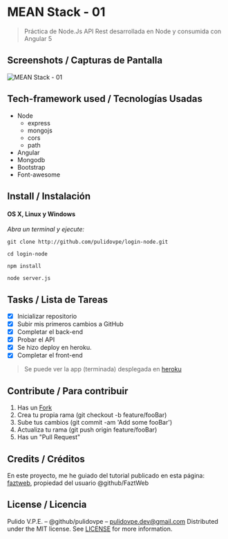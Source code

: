 # MEAN Stack - 01
> Práctica de Node.Js 
> API Rest desarrollada en Node y consumida con Angular 5

## Screenshots / Capturas de Pantalla
![MEAN Stack - 01](https://lh3.googleusercontent.com/WYWAXaRS_HCKvwDEVyo0qR96K4gaDVQbJ15VEk0qdULPrdykMhvIkWbv9VpB0rwh9cckTdAn9GVh=s700)

## Tech-framework used / Tecnologías Usadas
- Node
	- express
	- mongojs
	- cors
	- path
- Angular
- Mongodb
- Bootstrap
- Font-awesome

## Install / Instalación
#### OS X, Linux y Windows
*Abra un terminal y ejecute:*
```Shell
git clone http://github.com/pulidovpe/login-node.git

cd login-node

npm install

node server.js
```
## Tasks / Lista de Tareas
- [x] Inicializar repositorio
- [x] Subir mis primeros cambios a GitHub
- [x] Completar el back-end
- [x] Probar el API
- [x] Se hizo deploy en heroku.
- [X] Completar el front-end

> Se puede ver la app (terminada) desplegada en [heroku](https://mean-task-01.herokuapp.com/)

## Contribute / Para contribuir
1. Has un [Fork](https://github.com/pulidovpe/login-node/fork)
2. Crea tu propia rama (git checkout -b feature/fooBar)
3. Sube tus cambios (git commit -am 'Add some fooBar')
4. Actualiza tu rama (git push origin feature/fooBar)
5. Has un "Pull Request"

## Credits / Créditos
En este proyecto, me he guiado del tutorial publicado en esta página:
[faztweb](http://www.faztweb.com/tutorial/crud-mean-angular-5), propiedad del usuario @github/FaztWeb

## License / Licencia
Pulido V.P.E. – @github/pulidovpe – pulidovpe.dev@gmail.com
Distributed under the MIT license. See [LICENSE](LICENSE) for more information.
